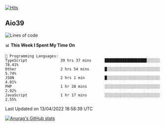 [![Hits](https://hits.seeyoufarm.com/api/count/incr/badge.svg?url=https%3A%2F%2Fgithub.com%2Faio39&count_bg=%2339C5BB&title_bg=%23555555&icon=&icon_color=%23E7E7E7&title=hits&edge_flat=false)](https://hits.seeyoufarm.com)

## Aio39

<!--START_SECTION:waka-->
![Lines of code](https://img.shields.io/badge/From%20Hello%20World%20I%27ve%20Written-1%20Million%20lines%20of%20code-blue)

📊 **This Week I Spent My Time On** 

```text
💬 Programming Languages: 
TypeScript               39 hrs 37 mins      ███████████████████░░░░░░   78.41% 
Other                    2 hrs 54 mins       █░░░░░░░░░░░░░░░░░░░░░░░░   5.74% 
JSON                     2 hrs 1 min         █░░░░░░░░░░░░░░░░░░░░░░░░   4.01% 
PHP                      1 hr 28 mins        ░░░░░░░░░░░░░░░░░░░░░░░░░   2.92% 
JavaScript               1 hr 17 mins        ░░░░░░░░░░░░░░░░░░░░░░░░░   2.55%

```


 Last Updated on 13/04/2022 18:58:39 UTC
<!--END_SECTION:waka-->
[![Anurag's GitHub stats](https://github-readme-stats.vercel.app/api?username=aio39)](https://github.com/anuraghazra/github-readme-stats)

<!--
**aio39/aio39** is a ✨ _special_ ✨ repository because its `README.md` (this file) appears on your GitHub profile.

Here are some ideas to get you started:

- 🔭 I’m currently working on ...
- 🌱 I’m currently learning ...
- 👯 I’m looking to collaborate on ...
- 🤔 I’m looking for help with ...
- 💬 Ask me about ...
- 📫 How to reach me: ...
- 😄 Pronouns: ...
- ⚡ Fun fact: ...
-->
